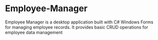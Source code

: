 # Employee-Manager
Employee Manager is a desktop application built with C# Windows Forms for managing employee records. It provides basic CRUD operations for employee data management
